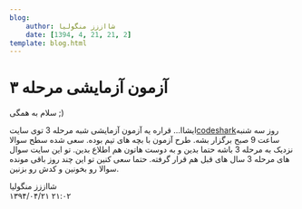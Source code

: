 ```yaml
---
blog:
    author: شااززز منگولیا
    date: [1394, 4, 21, 21, 2]
template: blog.html
---
```

# آزمون آزمایشی مرحله ۳

<div class="cnt">
سلام به همگی ;)<p></p>
<p>ایشاا... قراره یه آزمون آزمایشی شبه مرحله 3 توی سایت<a href="http://codeshark.ir/" target="_blank">codeshark</a>روز سه شنبه ساعت 9 صبح برگزار بشه. طرح آزمون با بچه های تیم بوده. سعی شده سطح سوالا نزدیک به مرحله 3 باشه حتما بدین و به دوست هاتون هم اطلاع بدین. تو این سایت سوال های مرحله 3 سال های قبل هم قرار گرفته. حتما سعی کنین تو این چند روز باقی مونده سوالا رو بخونین و کدش رو بزنین.</p>
</div>

<div class="blog-info">
    <div class="blog-author">شااززز منگولیا</div>
    <div class="blog-date">۱۳۹۴/۰۴/۲۱ ۲۱:۰۲</div>
</div>

